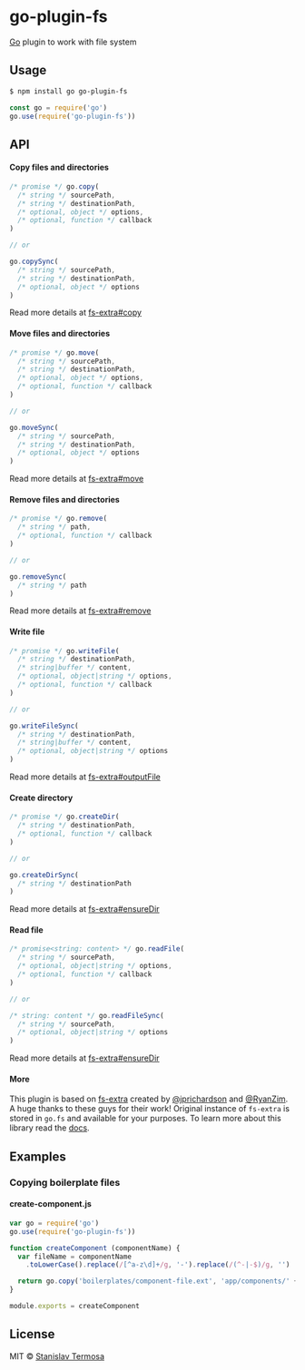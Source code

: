 # go-plugin-fs

[Go](https://www.npmjs.com/package/go) plugin to work with file system

## Usage

```bash
$ npm install go go-plugin-fs
```

```js
const go = require('go')
go.use(require('go-plugin-fs'))
```

## API

#### Copy files and directories

```js
/* promise */ go.copy(
  /* string */ sourcePath,
  /* string */ destinationPath,
  /* optional, object */ options,
  /* optional, function */ callback
)

// or

go.copySync(
  /* string */ sourcePath,
  /* string */ destinationPath,
  /* optional, object */ options
)
```

Read more details at [fs-extra#copy](https://github.com/jprichardson/node-fs-extra/blob/HEAD/docs/copy.md)

#### Move files and directories

```js
/* promise */ go.move(
  /* string */ sourcePath,
  /* string */ destinationPath,
  /* optional, object */ options,
  /* optional, function */ callback
)

// or

go.moveSync(
  /* string */ sourcePath,
  /* string */ destinationPath,
  /* optional, object */ options
)
```

Read more details at [fs-extra#move](https://github.com/jprichardson/node-fs-extra/blob/HEAD/docs/move.md)

#### Remove files and directories

```js
/* promise */ go.remove(
  /* string */ path,
  /* optional, function */ callback
)

// or

go.removeSync(
  /* string */ path
)
```

Read more details at [fs-extra#remove](https://github.com/jprichardson/node-fs-extra/blob/HEAD/docs/remove.md)

#### Write file

```js
/* promise */ go.writeFile(
  /* string */ destinationPath,
  /* string|buffer */ content,
  /* optional, object|string */ options,
  /* optional, function */ callback
)

// or

go.writeFileSync(
  /* string */ destinationPath,
  /* string|buffer */ content,
  /* optional, object|string */ options
)
```

Read more details at [fs-extra#outputFile](https://github.com/jprichardson/node-fs-extra/blob/HEAD/docs/outputFile.md)

#### Create directory

```js
/* promise */ go.createDir(
  /* string */ destinationPath,
  /* optional, function */ callback
)

// or

go.createDirSync(
  /* string */ destinationPath
)
```

Read more details at [fs-extra#ensureDir](https://github.com/jprichardson/node-fs-extra/blob/HEAD/docs/ensureDir.md)

#### Read file

```js
/* promise<string: content> */ go.readFile(
  /* string */ sourcePath,
  /* optional, object|string */ options,
  /* optional, function */ callback
)

// or

/* string: content */ go.readFileSync(
  /* string */ sourcePath,
  /* optional, object|string */ options
)
```

Read more details at [fs-extra#ensureDir](https://github.com/jprichardson/node-fs-extra/blob/HEAD/docs/ensureDir.md)

#### More

This plugin is based on [fs-extra](https://www.npmjs.com/package/fs-extra) created by [@jprichardson](https://github.com/jprichardson) and [@RyanZim](https://github.com/RyanZim). A huge thanks to these guys for their work!
Original instance of `fs-extra` is stored in `go.fs` and available for your purposes. To learn more about this library read the [docs](https://www.npmjs.com/package/fs-extra).

## Examples

### Copying boilerplate files

#### create-component.js

```js
var go = require('go')
go.use(require('go-plugin-fs'))

function createComponent (componentName) {
  var fileName = componentName
    .toLowerCase().replace(/[^a-z\d]+/g, '-').replace(/(^-|-$)/g, '')

  return go.copy('boilerplates/component-file.ext', 'app/components/' + fileName + '.ext')
}

module.exports = createComponent
```

## License

MIT © [Stanislav Termosa](https://github.com/termosa)

